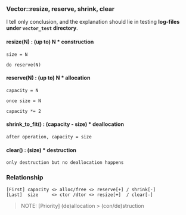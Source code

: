### Vector::resize, reserve, shrink, clear

I tell only conclusion, and the explanation should lie in testing __log-files under `vector_test` directory__.

#### resize(N) : (up to) N * construction
```
size = N

do reserve(N)
```
#### reserve(N) : (up to) N * allocation
```
capacity = N

once size = N

capacity *= 2
```
#### shrink_to_fit() : (capacity - size) * deallocation
```
after operation, capacity = size
```

#### clear() : (size) * destruction
```
only destruction but no deallocation happens
```

### Relationship
```
[First] capacity <> alloc/free <> reserve[+] / shrink[-]
[Last]  size     <> ctor /dtor <> resize[+]  / clear[-]
```
> NOTE: [Priority] (de)allocation > (con/de)struction
